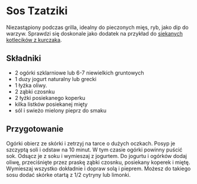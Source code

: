 # Sos Tzatziki

Niezastąpiony podczas grilla, idealny do pieczonych mięs, ryb, jako dip do
warzyw. Sprawdzi się doskonale jako dodatek na przykład do
[siekanych kotlecików z kurczaka](./../przepisy/siekane-kotleciki-z-kurczakiem.md).

## Składniki

* 2 ogórki szklarniowe lub 6-7 niewielkich gruntowych
* 1 duzy jogurt naturalny lub grecki
* 1 łyżka oliwy.
* 2 ząbki czosnku
* 2 łyżki posiekanego koperku
* kilka listków posiekanej mięty
* sól i swieżo mielony pieprz do smaku

## Przygotowanie

Ogórki obierz ze skórki i zetrzyj na tarce o dużych oczkach. Posyp je szczyptą
soli i odstaw na 10 minut. W tym czasie ogórki powinny puścić sok. Odsącz je z
soku i wymieszaj z jogurtem. Do jogurtu i ogórków dodaj oliwę, przeciśnięte
przez praskę ząbki czosnku, posiekany koperek i miętę. Wymieszaj wszystko
dokładnie i dopraw solą i pieprem. Możesz do takiego sosu dodać skórke otartą
z 1/2 cytryny lub limonki.
